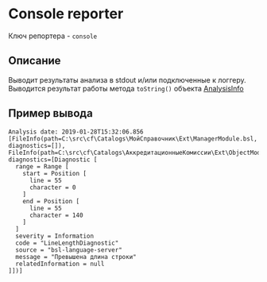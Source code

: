 # Console reporter

Ключ репортера - `console`

## Описание

Выводит результаты анализа в stdout и/или подключенные к логгеру. Выводится результат работы метода `toString()` объекта [AnalysisInfo](https://github.com/1c-syntax/bsl-language-server/blob/master/src/main/java/org/github/_1c_syntax/bsl/languageserver/diagnostics/reporter/AnalysisInfo.java)

## Пример вывода

```log
Analysis date: 2019-01-28T15:32:06.856
[FileInfo(path=C:\src\cf\Catalogs\МойСправочник\Ext\ManagerModule.bsl, diagnostics=[]), FileInfo(path=C:\src\cf\Catalogs\АккредитационныеКомиссии\Ext\ObjectModule.bsl, diagnostics=[Diagnostic [
  range = Range [
    start = Position [
      line = 55
      character = 0
    ]
    end = Position [
      line = 55
      character = 140
    ]
  ]
  severity = Information
  code = "LineLengthDiagnostic"
  source = "bsl-language-server"
  message = "Превышена длина строки"
  relatedInformation = null
]])]
```
